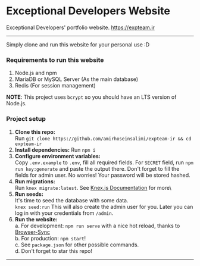 # Exceptional Developers Website

Exceptional Developers' portfolio website. https://expteam.ir

---

Simply clone and run this website for your personal use :D

### Requirements to run this website
1. Node.js and npm
2. MariaDB or MySQL Server (As the main database)
3. Redis (For session management)

**NOTE**: This project uses `bcrypt` so you should have an LTS version of Node.js.

### Project setup

1. **Clone this repo:**\
Run `git clone https://github.com/amirhoseinsalimi/expteam-ir && cd expteam-ir`
2. **Install dependencies:**
Run `npm i`
3. **Configure environment variables:**\
Copy `.env.example` to `.env`, fill all required fields. For `SECRET` field, run `npm run key:generate` and paste the output there. Don't forget to fill the fields for admin user. No worries! Your password will be stored hashed.
4. **Run migrations:**\
Run `knex migrate:latest`. See [Knex.js Documentation](https://www.npmjs.com/package/knex) for more\ 
5. **Run seeds:**\
It's time to seed the database with some data.\
`knex seed:run`
This will also create the admin user for you. Later you can log in with your credentials from `/admin`.
6. **Run the website:**\
a. For development: `npm run serve` with a nice hot reload, thanks to [Browser-Sync](https://www.npmjs.com/package/browser-sync) \
b. For production: `npm start`!\
c. See `package.json` for other possible commands. \
d. Don't forget to star this repo!

 ---
